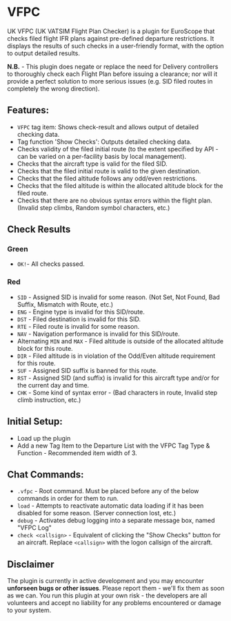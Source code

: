 # VFPC

UK VFPC (UK VATSIM Flight Plan Checker) is a plugin for EuroScope that checks filed flight IFR plans against pre-defined departure restrictions. It displays the results of such checks in a user-friendly format, with the option to output detailed results.

**N.B.** - This plugin does negate or replace the need for Delivery controllers to thoroughly check each Flight Plan before issuing a clearance; nor will it provide a perfect solution to more serious issues (e.g. SID filed routes in completely the wrong direction).

## Features:
- `VFPC` tag item: Shows check-result and allows output of detailed checking data.
- Tag function 'Show Checks': Outputs detailed checking data.
- Checks validity of the filed initial route (to the extent specified by API - can be varied on a per-facility basis by local management).
- Checks that the aircraft type is valid for the filed SID.
- Checks that the filed initial route is valid to the given destination.
- Checks that the filed altitude follows any odd/even restrictions.
- Checks that the filed altitude is within the allocated altitude block for the filed route.
- Checks that there are no obvious syntax errors within the flight plan. (Invalid step climbs, Random symbol characters, etc.)

## Check Results

### Green
- `OK!`- All checks passed.

### Red
- `SID` - Assigned SID is invalid for some reason. (Not Set, Not Found, Bad Suffix, Mismatch with Route, etc.)
- `ENG` - Engine type is invalid for this SID/route.
- `DST` - Filed destination is invalid for this SID.
- `RTE` - Filed route is invalid for some reason.
- `NAV` - Navigation performance is invalid for this SID/route.
- Alternating `MIN` and `MAX` - Filed altitude is outside of the allocated altitude block for this route.
- `DIR` - Filed altitude is in violation of the Odd/Even altitude requirement for this route.
- `SUF` - Assigned SID suffix is banned for this route.
- `RST` - Assigned SID (and suffix) is invalid for this aircraft type and/or for the current day and time.
- `CHK` - Some kind of syntax error - (Bad characters in route, Invalid step climb instruction, etc.)

## Initial Setup:
- Load up the plugin
- Add a new Tag Item to the Departure List with the VFPC Tag Type & Function - Recommended item width of 3.

## Chat Commands:
- `.vfpc` - Root command. Must be placed before any of the below commands in order for them to run.
- `load` - Attempts to reactivate automatic data loading if it has been disabled for some reason. (Server connection lost, etc.)
- `debug` - Activates debug logging into a separate message box, named "VFPC Log"
- `check <callsign>` - Equivalent of clicking the "Show Checks" button for an aircraft. Replace `<callsign>` with the logon callsign of the aircraft.

## Disclaimer
The plugin is currently in active development and you may encounter **unforseen bugs or other issues**. Please report them - we'll fix them as soon as we can. You run this plugin at your own risk - the developers are all volunteers and accept no liability for any problems encountered or damage to your system.

